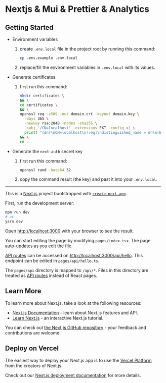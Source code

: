 # Nextjs & Mui & Prettier & Analytics

## Getting Started

- Environment variables

  1. create `.env.local` file in the project root by running this command:

     ```sh
     cp .env.example .env.local
     ```

  2. replace/fill the environment variables in `.env.local` with its values.

- Generate certificates

  1. first run this command:

     ```sh
     mkdir certificates \
     && \
     cd certificates \
     && \
     openssl req -x509 -out domain.crt -keyout domain.key \
       -days 365 \
       -newkey rsa:2048 -nodes -sha256 \
       -subj '/CN=localhost' -extensions EXT -config <( \
       printf "[dn]\nCN=localhost\n[req]\ndistinguished_name = dn\n[EXT]\nsubjectAltName=DNS:localhost\nkeyUsage=digitalSignature\nextendedKeyUsage=serverAuth") \
     && \
     cd ..
     ```

- Generate the `next-auth` secret key

  1. first run this command:

     ```sh
     openssl rand -base64 32
     ```

  2. copy the command result (the key) and past it into your `.env.local`.

---

This is a [Next.js](https://nextjs.org/) project bootstrapped with [`create-next-app`](https://github.com/vercel/next.js/tree/canary/packages/create-next-app).

First, run the development server:

```bash
npm run dev
# or
yarn dev
```

Open [http://localhost:3000](http://localhost:3000) with your browser to see the result.

You can start editing the page by modifying `pages/index.tsx`. The page auto-updates as you edit the file.

[API routes](https://nextjs.org/docs/api-routes/introduction) can be accessed on [http://localhost:3000/api/hello](http://localhost:3000/api/hello). This endpoint can be edited in `pages/api/hello.ts`.

The `pages/api` directory is mapped to `/api/*`. Files in this directory are treated as [API routes](https://nextjs.org/docs/api-routes/introduction) instead of React pages.

## Learn More

To learn more about Next.js, take a look at the following resources:

- [Next.js Documentation](https://nextjs.org/docs) - learn about Next.js features and API.
- [Learn Next.js](https://nextjs.org/learn) - an interactive Next.js tutorial.

You can check out [the Next.js GitHub repository](https://github.com/vercel/next.js/) - your feedback and contributions are welcome!

## Deploy on Vercel

The easiest way to deploy your Next.js app is to use the [Vercel Platform](https://vercel.com/new?utm_medium=default-template&filter=next.js&utm_source=create-next-app&utm_campaign=create-next-app-readme) from the creators of Next.js.

Check out our [Next.js deployment documentation](https://nextjs.org/docs/deployment) for more details.
